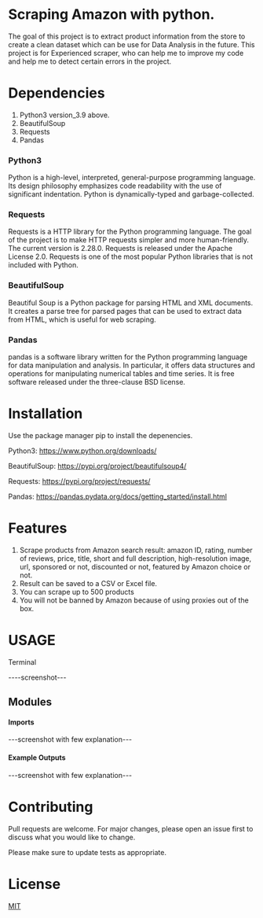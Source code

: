 
# Scraping Amazon with python.
The goal of this project is to extract product information from the store to create a clean dataset which can be use for Data Analysis in the future. 
This project is for Experienced scraper, who can  help me to improve my code and help me to detect certain errors in the project.







# Dependencies

1. Python3 version_3.9 above.
2. BeautifulSoup
3. Requests
4. Pandas
### Python3
Python is a high-level, interpreted, general-purpose programming language. Its design philosophy emphasizes code readability with the use of significant indentation. Python is dynamically-typed and garbage-collected.
### Requests
Requests is a HTTP library for the Python programming language. The goal of the project is to make HTTP requests simpler and more human-friendly. The current version is 2.28.0. Requests is released under the Apache License 2.0. Requests is one of the most popular Python libraries that is not included with Python.
### BeautifulSoup
Beautiful Soup is a Python package for parsing HTML and XML documents. It creates a parse tree for parsed pages that can be used to extract data from HTML, which is useful for web scraping.
### Pandas
pandas is a software library written for the Python programming language for data manipulation and analysis. In particular, it offers data structures and operations for manipulating numerical tables and time series. It is free software released under the three-clause BSD license.


# Installation
Use the package manager pip to install the depenencies.

Python3: https://www.python.org/downloads/

BeautifulSoup: https://pypi.org/project/beautifulsoup4/

Requests: https://pypi.org/project/requests/

Pandas: https://pandas.pydata.org/docs/getting_started/install.html


# Features
1. Scrape products from Amazon search result: amazon ID, rating, number of reviews, price, title, short and full description, high-resolution image, url, sponsored or not, discounted or not, featured by Amazon choice or not.
2. Result can be saved to a CSV or Excel file.
3. You can scrape up to 500 products
4. You will not be banned by Amazon because of using proxies out of the box.
# USAGE
Terminal

----screenshot---


## Modules
#### Imports
---screenshot with few explanation---


#### Example Outputs
---screenshot with few explanation---


# Contributing

Pull requests are welcome. For major changes, please open an issue first to discuss what you would like to change.

Please make sure to update tests as appropriate.


# License

[MIT](https://choosealicense.com/licenses/mit/)

